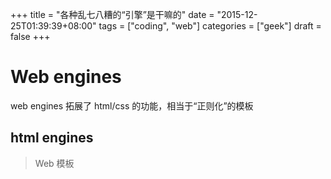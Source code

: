 +++
title = "各种乱七八糟的“引擎”是干嘛的"
date = "2015-12-25T01:39:39+08:00"
tags = ["coding", "web"]
categories = ["geek"]
draft = false
+++

# Web engines

web engines 拓展了 html/css 的功能，相当于“正则化”的模板

## html engines

> Web 模板
